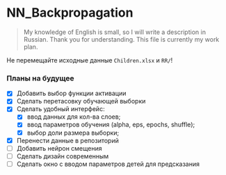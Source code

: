 # NN_Backpropagation
> My knowledge of English is small, so I will write
> a description in Russian. Thank you for understanding.
> This file is currently my work plan.

Не перемещайте исходные данные `Children.xlsx` и `RR/`!

### Планы на будущее
- [x] Добавить выбор функции активации
- [x] Сделать перетасовку обучающей выборки
- [x] Сделать удобный интерфейс: 
  - [x] ввод данных для кол-ва слоев;
  - [x] ввод параметров обучения (alpha, eps, epochs, shuffle);
  - [x] выбор доли размера выборки;
- [x] Перенести данные в репозиторий
- [ ] Добавить нейрон смещения
- [ ] Сделать дизайн современным
- [ ] Сделать окно с вводом параметров детей для предсказания